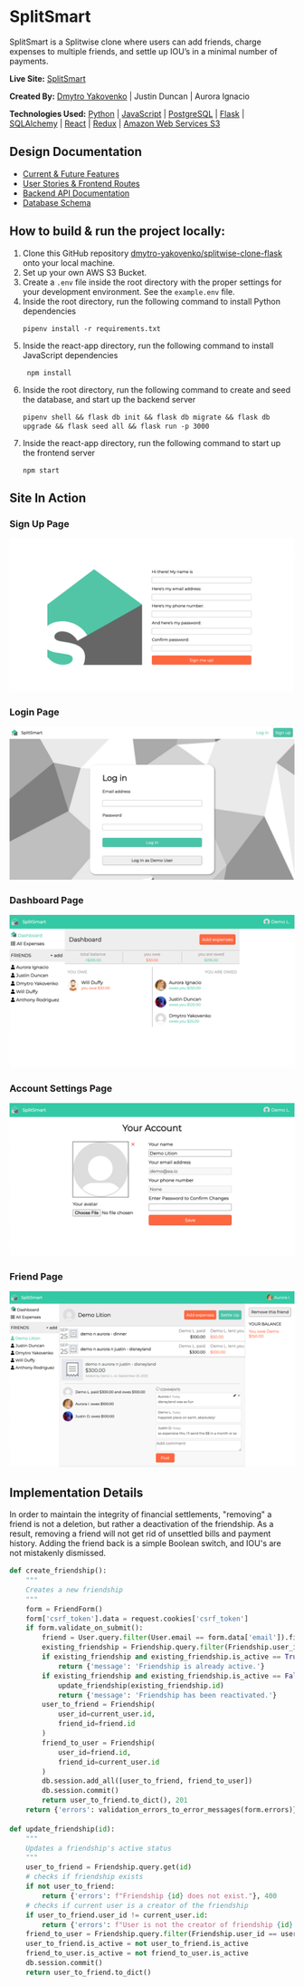 # SplitSmart

SplitSmart is a Splitwise clone where users can add friends, charge expenses to multiple friends, and settle up IOU’s in a minimal number of payments.

**Live Site:** [SplitSmart](https://splitsmart.onrender.com)

**Created By:** [Dmytro Yakovenko](https://github.com/Dmytro-Yakovenko) | Justin Duncan | Aurora Ignacio

**Technologies Used:** [Python](https://docs.python.org/3/) | [JavaScript](https://devdocs.io/javascript/) | [PostgreSQL](https://www.postgresql.org/docs/) | [Flask](https://flask.palletsprojects.com/en/2.3.x/) | [SQLAlchemy](https://docs.sqlalchemy.org/en/20/) | [React](https://react.dev/) | [Redux](https://redux.js.org/) | [Amazon Web Services S3](https://docs.aws.amazon.com/AmazonS3/latest/userguide/Welcome.html)

## Design Documentation

* [Current & Future Features](https://github.com/bellaignacio/splitwise-clone-flask/wiki/Feature-List)
* [User Stories & Frontend Routes](https://github.com/bellaignacio/splitwise-clone-flask/wiki/User-Stories)
* [Backend API Documentation](https://github.com/bellaignacio/splitwise-clone-flask/wiki/Backend-Routes)
* [Database Schema](https://github.com/bellaignacio/splitwise-clone-flask/wiki/Database-Schema)

## How to build & run the project locally:

 1. Clone this GitHub repository [dmytro-yakovenko/splitwise-clone-flask](https://github.com/Dmytro-Yakovenko/SplitSmart) onto your local machine.
 2. Set up your own AWS S3 Bucket.
 3. Create a `.env` file inside the root directory with the proper settings for your development environment. See the `example.env` file.
 4. Inside the root directory, run the following command to install Python dependencies
	```
	pipenv install -r requirements.txt
	```
 5. Inside the react-app directory, run the following command to install JavaScript dependencies
	```
	 npm install
	```
 6. Inside the root directory, run the following command to create and seed the database, and start up the backend server
	```
	pipenv shell && flask db init && flask db migrate && flask db upgrade && flask seed all && flask run -p 3000
	```
7. Inside the react-app directory, run the following command to start up the frontend server
	```
	npm start
	```

## Site In Action

### Sign Up Page
![Sign Up Page](/react-app/public/signup.png)

### Login Page
![Login Page](/react-app/public/login.png)

### Dashboard Page
![Dashboard Page](/react-app/public/dashboard.png)

### Account Settings Page
![Account Settings Page](/react-app/public/settings.png)

### Friend Page
![Friend Page](/react-app/public/friend.png)

## Implementation Details

In order to maintain the integrity of financial settlements, "removing" a friend is not a deletion, but rather a deactivation of the friendship. As a result, removing a friend will not get rid of unsettled bills and payment history. Adding the friend back is a simple Boolean switch, and IOU's are not mistakenly dismissed.

```python
def create_friendship():
    """
    Creates a new friendship
    """
    form = FriendForm()
    form['csrf_token'].data = request.cookies['csrf_token']
    if form.validate_on_submit():
        friend = User.query.filter(User.email == form.data['email']).first()
        existing_friendship = Friendship.query.filter(Friendship.user_id == current_user.id, Friendship.friend_id == friend.id).first()
        if existing_friendship and existing_friendship.is_active == True:
            return {'message': 'Friendship is already active.'}
        if existing_friendship and existing_friendship.is_active == False:
            update_friendship(existing_friendship.id)
            return {'message': 'Friendship has been reactivated.'}
        user_to_friend = Friendship(
            user_id=current_user.id,
            friend_id=friend.id
        )
        friend_to_user = Friendship(
            user_id=friend.id,
            friend_id=current_user.id
        )
        db.session.add_all([user_to_friend, friend_to_user])
        db.session.commit()
        return user_to_friend.to_dict(), 201
    return {'errors': validation_errors_to_error_messages(form.errors)}, 400

def update_friendship(id):
    """
    Updates a friendship's active status
    """
    user_to_friend = Friendship.query.get(id)
    # checks if friendship exists
    if not user_to_friend:
        return {'errors': f"Friendship {id} does not exist."}, 400
    # checks if current user is a creator of the friendship
    if user_to_friend.user_id != current_user.id:
        return {'errors': f"User is not the creator of friendship {id}."}, 401
    friend_to_user = Friendship.query.filter(Friendship.user_id == user_to_friend.friend_id, Friendship.friend_id == user_to_friend.user_id).first()
    user_to_friend.is_active = not user_to_friend.is_active
    friend_to_user.is_active = not friend_to_user.is_active
    db.session.commit()
    return user_to_friend.to_dict()
```
